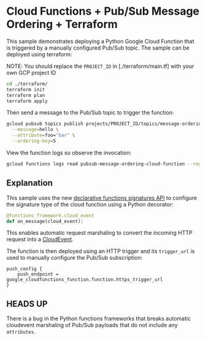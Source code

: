 # Cloud Functions + Pub/Sub Message Ordering + Terraform

This sample demonstrates deploying a Python Google Cloud Function that is triggered by a manually configured Pub/Sub topic. The sample can be deployed using terraform:

NOTE: You should replace the `PROJECT_ID` in [./terraform/main.tf] with your own GCP project ID

```bash
cd ./terraform/
terraform init
terraform plan
terraform apply
```

Then send a message to the Pub/Sub topic to trigger the function:

```bash
gcloud pubsub topics publish projects/PROJECT_ID/topics/message-ordering-topic \
  --message=hello \
  --attribute=foo="bar" \
  --ordering-key=5
```

View the function logs so observe the invocation:

```bash
gcloud functions logs read pubsub-message-ordering-cloud-function --region="us-central1" --project=PROJECT_ID
```

## Explanation

This sample uses the new [declarative functions signatures API](https://github.com/GoogleCloudPlatform/functions-framework-python#quickstart-register-your-function-using-decorator) to configure the signature type of the cloud function using a Python decorator:

```python
@functions_framework.cloud_event
def on_message(cloud_event):
```

This enables automatic request marshaling to convert the incoming HTTP request into a [CloudEvent](https://cloudevents.io/).


The function is then deployed using an HTTP trigger and its `trigger_url` is used to manually configure the Pub/Sub subscription:

```
push_config {
    push_endpoint = google_cloudfunctions_function.function.https_trigger_url
}
```

## HEADS UP

There is a bug in the Python functions frameworks that breaks automatic cloudevent marshaling of Pub/Sub payloads that do not include any `attributes`. 
